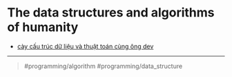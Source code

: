 # The data structures and algorithms of humanity

- [cày cấu trúc dữ liệu và thuật toán cùng ông dev](cày%20cấu%20trúc%20dữ%20liệu%20và%20thuật%20toán%20cùng%20ông%20dev.md)

---

> #programming/algorithm #programming/data_structure
